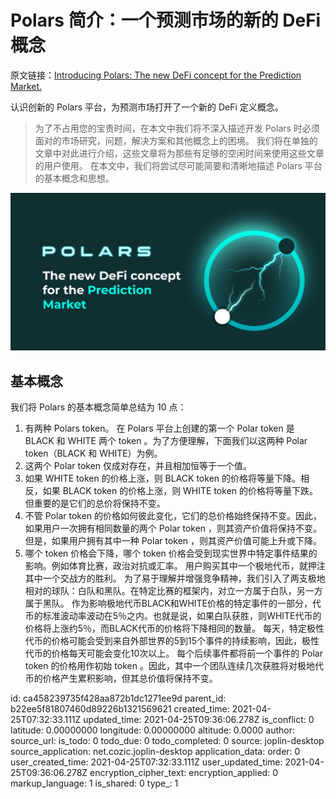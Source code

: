 # Polars 简介：一个预测市场的新的 DeFi 概念

原文链接：[Introducing Polars: The new DeFi concept for the Prediction Market.](https://medium.com/polars-platform/introducing-polars-the-new-defi-concept-for-the-prediction-market-56329d56bf6e)

认识创新的 Polars 平台，为预测市场打开了一个新的 DeFi 定义概念。

> 为了不占用您的宝贵时间，在本文中我们将不深入描述开发 Polars 时必须面对的市场研究，问题，解决方案和其他概念上的困境。 我们将在单独的文章中对此进行介绍，这些文章将为那些有足够的空闲时间来使用这些文章的用户使用。 在本文中，我们将尝试尽可能简要和清晰地描述 Polars 平台的基本概念和思想。

![Polars 简介：一个预测市场的新的 DeFi 概念](https://raw.githubusercontent.com/Whisker17/ImageStoreService/main/20210425155430.png)

## 基本概念

我们将 Polars 的基本概念简单总结为 10 点：

1. 有两种 Polars token。
   在 Polars 平台上创建的第一个 Polar token 是 BLACK 和 WHITE 两个 token 。为了方便理解，下面我们以这两种 Polar token（BLACK 和 WHITE）为例。
2. 这两个 Polar token 仅成对存在，并且相加恒等于一个值。
3. 如果 WHITE token 的价格上涨，则 BLACK token 的价格将等量下降。相反，如果 BLACK token 的价格上涨，则 WHITE token 的价格将等量下跌。但重要的是它们的总价将保持不变。
4. 不管 Polar token 的价格如何彼此变化，它们的总价格始终保持不变。因此，如果用户一次拥有相同数量的两个 Polar token ，则其资产价值将保持不变。但是，如果用户拥有其中一种 Polar token ，则其资产价值可能上升或下降。
5. 哪个 token 价格会下降，哪个 token 价格会受到现实世界中特定事件结果的影响。例如体育比赛，政治对抗或汇率。
   用户购买其中一个极地代币，就押注其中一个交战方的胜利。
   为了易于理解并增强竞争精神，我们引入了两支极地相对的球队：白队和黑队。在特定比赛的框架内，对立一方属于白队，另一方属于黑队。
   作为影响极地代币BLACK和WHITE价格的特定事件的一部分，代币的标准波动率波动在5％之内。也就是说，如果白队获胜，则WHITE代币的价格将上涨约5％，而BLACK代币的价格将下降相同的数量。
   每天，特定极性代币的价格可能会受到来自外部世界的5到15个事件的持续影响，因此，极性代币的价格每天可能会变化10次以上。
   每个后续事件都将前一个事件的 Polar token 的价格用作初始 token 。因此，其中一个团队连续几次获胜将对极地代币的价格产生累积影响，但其总价值将保持不变。

id: ca458239735f428aa872b1dc1271ee9d
parent_id: b22ee5f81807460d89226b1321569621
created_time: 2021-04-25T07:32:33.111Z
updated_time: 2021-04-25T09:36:06.278Z
is_conflict: 0
latitude: 0.00000000
longitude: 0.00000000
altitude: 0.0000
author: 
source_url: 
is_todo: 0
todo_due: 0
todo_completed: 0
source: joplin-desktop
source_application: net.cozic.joplin-desktop
application_data: 
order: 0
user_created_time: 2021-04-25T07:32:33.111Z
user_updated_time: 2021-04-25T09:36:06.278Z
encryption_cipher_text: 
encryption_applied: 0
markup_language: 1
is_shared: 0
type_: 1
